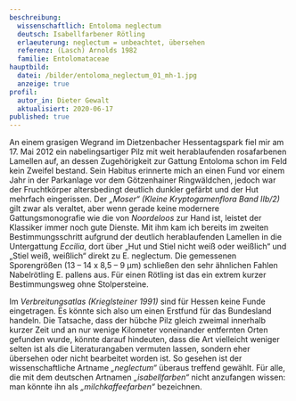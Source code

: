 ```yaml
---
beschreibung:
  wissenschaftlich: Entoloma neglectum
  deutsch: Isabellfarbener Rötling
  erlaeuterung: neglectum = unbeachtet, übersehen
  referenz: (Lasch) Arnolds 1982
  familie: Entolomataceae
hauptbild:
  datei: /bilder/entoloma_neglectum_01_mh-1.jpg
  anzeige: true
profil:
  autor_in: Dieter Gewalt
  aktualisiert: 2020-06-17
published: true
---
```


An einem grasigen Wegrand im Dietzenbacher Hessentagspark fiel mir am 17. Mai 2012 ein nabelingsartiger Pilz mit weit herablaufenden rosafarbenen Lamellen auf, an dessen Zugehörigkeit zur Gattung Entoloma schon im Feld kein Zweifel bestand. Sein Habitus erinnerte mich an einen Fund vor einem Jahr in der Parkanlage vor dem Götzenhainer Ringwäldchen, jedoch war der Fruchtkörper altersbedingt deutlich dunkler gefärbt und der Hut mehrfach eingerissen. Der *„Moser“ (Kleine Kryptogamenflora Band IIb/2)* gilt zwar als veraltet, aber wenn gerade keine modernere Gattungsmonografie wie die von *Noordeloos* zur Hand ist, leistet der Klassiker immer noch gute Dienste. Mit ihm kam ich bereits im zweiten Bestimmungsschritt aufgrund der deutlich herablaufenden Lamellen in die Untergattung *Eccilia*, dort über „Hut und Stiel nicht weiß oder weißlich“ und „Stiel weiß, weißlich“ direkt zu E. neglectum. Die gemessenen Sporengrößen (13 – 14 x 8,5 – 9 µm) schließen den sehr ähnlichen Fahlen Nabelrötling E. pallens aus. Für einen Rötling ist das ein extrem kurzer Bestimmungsweg ohne Stolpersteine.

Im *Verbreitungsatlas (Krieglsteiner 1991)* sind für Hessen keine Funde eingetragen. Es könnte sich also um einen Erstfund für das Bundesland handeln. Die Tatsache, dass der hübche Pilz gleich zweimal innerhalb kurzer Zeit und an nur wenige Kilometer voneinander entfernten Orten gefunden wurde, könnte darauf hindeuten, dass die Art vielleicht weniger selten ist als die Literaturangaben vermuten lassen, sondern eher übersehen oder nicht bearbeitet worden ist. So gesehen ist der wissenschaftliche Artname *„neglectum“* überaus treffend gewählt. Für alle, die mit dem deutschen Artnamen *„isabellfarben“* nicht anzufangen wissen: man könnte ihn als *„milchkaffeefarben“* bezeichnen.
